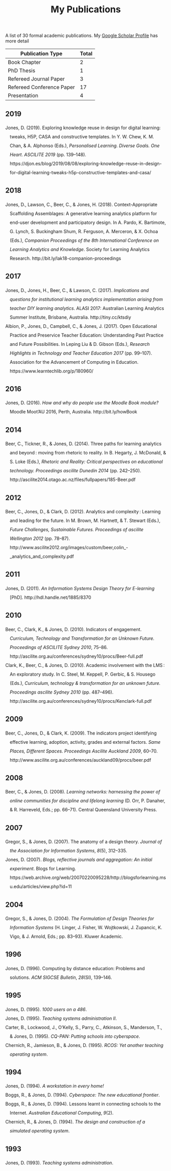 ﻿---
backlinks:
- title: Share
  url: /memex/share/share.html
title: My Publications
---
A list of 30 formal academic publications. My [Google Scholar Profile](http://scholar.google.com/citations?user=k8DkjXIqUl4J) has more detail

| Publication Type | Total |
| ---------------- | ----- |
| Book Chapter | 2 |
| PhD Thesis | 1 |
| Refereed Journal Paper | 3 |
| Refereed Conference Paper | 17 |
| Presentation | 4 |

## 2019
<?xml version="1.0"?>
<div class="csl-bib-body" style="line-height: 2; padding-left: 1em; text-indent:-1em;">
  <div class="csl-entry">Jones, D. (2019). Exploring knowledge reuse in design for digital learning: tweaks, H5P, CASA and constructive templates. In Y. W. Chew, K. M. Chan, &amp; A. Alphonso (Eds.), <i>Personalised Learning. Diverse Goals. One Heart. ASCILITE 2019</i> (pp. 139&#x2013;148). https://djon.es/blog/2019/08/08/exploring-knowledge-reuse-in-design-for-digital-learning-tweaks-h5p-constructive-templates-and-casa/</div>
</div>


## 2018
<?xml version="1.0"?>
<div class="csl-bib-body" style="line-height: 2; padding-left: 1em; text-indent:-1em;">
  <div class="csl-entry">Jones, D., Lawson, C., Beer, C., &amp; Jones, H. (2018). Context-Appropriate Scaffolding Assemblages: A generative learning analytics platform for end-user development and participatory design. In A. Pardo, K. Bartimote, G. Lynch, S. Buckingham Shum, R. Ferguson, A. Merceron, &amp; X. Ochoa (Eds.), <i>Companion Proceedings of the 8th International Conference on Learning Analytics and Knowledge</i>. Society for Learning Analytics Research. http://bit.ly/lak18-companion-proceedings</div>
</div>


## 2017
<?xml version="1.0"?>
<div class="csl-bib-body" style="line-height: 2; padding-left: 1em; text-indent:-1em;">
  <div class="csl-entry">Jones, D., Jones, H., Beer, C., &amp; Lawson, C. (2017). <i>Implications and questions for institutional learning analytics implementation arising from teacher DIY learning analytics</i>. ALASI 2017: Australian Learning Analytics Summer Institute, Brisbane, Australia. http://tiny.cc/ktsdiy</div>
</div>
<?xml version="1.0"?>
<div class="csl-bib-body" style="line-height: 2; padding-left: 1em; text-indent:-1em;">
  <div class="csl-entry">Albion, P., Jones, D., Campbell, C., &amp; Jones, J. (2017). Open Educational Practice and Preservice Teacher Education: Understanding Past Practice and Future Possibilities. In Leping Liu &amp; D. Gibson (Eds.), <i>Research Highlights in Technology and Teacher Education 2017</i> (pp. 99&#x2013;107). Association for the Advancement of Computing in Education. https://www.learntechlib.org/p/180960/</div>
</div>


## 2016
<?xml version="1.0"?>
<div class="csl-bib-body" style="line-height: 2; padding-left: 1em; text-indent:-1em;">
  <div class="csl-entry">Jones, D. (2016). <i>How and why do people use the Moodle Book module?</i> Moodle Moot&#x2019;AU 2016, Perth, Australia. http://bit.ly/howBook</div>
</div>


## 2014
<?xml version="1.0"?>
<div class="csl-bib-body" style="line-height: 2; padding-left: 1em; text-indent:-1em;">
  <div class="csl-entry">Beer, C., Tickner, R., &amp; Jones, D. (2014). Three paths for learning analytics and beyond&#x202F;: moving from rhetoric to reality. In B. Hegarty, J. McDonald, &amp; S. Loke (Eds.), <i>Rhetoric and Reality: Critical perspectives on educational technology. Proceedings ascilite Dunedin 2014</i> (pp. 242&#x2013;250). http://ascilite2014.otago.ac.nz/files/fullpapers/185-Beer.pdf</div>
</div>


## 2012
<?xml version="1.0"?>
<div class="csl-bib-body" style="line-height: 2; padding-left: 1em; text-indent:-1em;">
  <div class="csl-entry">Beer, C., Jones, D., &amp; Clark, D. (2012). Analytics and complexity&#x202F;: Learning and leading for the future. In M. Brown, M. Hartnett, &amp; T. Stewart (Eds.), <i>Future Challenges, Sustainable Futures. Proceedings of ascilite Wellington 2012</i> (pp. 78&#x2013;87). http://www.ascilite2012.org/images/custom/beer,colin_-_analytics_and_complexity.pdf</div>
</div>


## 2011
<?xml version="1.0"?>
<div class="csl-bib-body" style="line-height: 2; padding-left: 1em; text-indent:-1em;">
  <div class="csl-entry">Jones, D. (2011). <i>An Information Systems Design Theory for E-learning</i> [PhD]. http://hdl.handle.net/1885/8370</div>
</div>


## 2010
<?xml version="1.0"?>
<div class="csl-bib-body" style="line-height: 2; padding-left: 1em; text-indent:-1em;">
  <div class="csl-entry">Beer, C., Clark, K., &amp; Jones, D. (2010). Indicators of engagement. <i>Curriculum, Technology and Transformation for an Unknown Future. Proceedings of ASCILITE Sydney 2010</i>, 75&#x2013;86. http://ascilite.org.au/conferences/sydney10/procs/Beer-full.pdf</div>
</div>
<?xml version="1.0"?>
<div class="csl-bib-body" style="line-height: 2; padding-left: 1em; text-indent:-1em;">
  <div class="csl-entry">Clark, K., Beer, C., &amp; Jones, D. (2010). Academic involvement with the LMS&#x202F;: An exploratory study. In C. Steel, M. Keppell, P. Gerbic, &amp; S. Housego (Eds.), <i>Curriculum, technology &amp; transformation for an unknown future. Proceedings ascilite Sydney 2010</i> (pp. 487&#x2013;496). http://ascilite.org.au/conferences/sydney10/procs/Kenclark-full.pdf</div>
</div>


## 2009
<?xml version="1.0"?>
<div class="csl-bib-body" style="line-height: 2; padding-left: 1em; text-indent:-1em;">
  <div class="csl-entry">Beer, C., Jones, D., &amp; Clark, K. (2009). The indicators project identifying effective learning, adoption, activity, grades and external factors. <i>Same Places, Different Spaces. Proceedings Ascilite Auckland 2009</i>, 60&#x2013;70. http://www.ascilite.org.au/conferences/auckland09/procs/beer.pdf</div>
</div>


## 2008
<?xml version="1.0"?>
<div class="csl-bib-body" style="line-height: 2; padding-left: 1em; text-indent:-1em;">
  <div class="csl-entry">Beer, C., &amp; Jones, D. (2008). <i>Learning networks: harnessing the power of online communities for discipline and lifelong learning</i> (D. Orr, P. Danaher, &amp; R. Harreveld, Eds.; pp. 66&#x2013;71). Central Queensland University Press.</div>
</div>


## 2007
<?xml version="1.0"?>
<div class="csl-bib-body" style="line-height: 2; padding-left: 1em; text-indent:-1em;">
  <div class="csl-entry">Gregor, S., &amp; Jones, D. (2007). The anatomy of a design theory. <i>Journal of the Association for Information Systems</i>, <i>8</i>(5), 312&#x2013;335.</div>
</div>
<?xml version="1.0"?>
<div class="csl-bib-body" style="line-height: 2; padding-left: 1em; text-indent:-1em;">
  <div class="csl-entry">Jones, D. (2007). <i>Blogs, reflective journals and aggregation: An initial experiment</i>. Blogs for Learning. https://web.archive.org/web/20070220095228/http://blogsforlearning.msu.edu/articles/view.php?id=11</div>
</div>


## 2004
<?xml version="1.0"?>
<div class="csl-bib-body" style="line-height: 2; padding-left: 1em; text-indent:-1em;">
  <div class="csl-entry">Gregor, S., &amp; Jones, D. (2004). <i>The Formulation of Design Theories for Information Systems</i> (H. Linger, J. Fisher, W. Wojtkowski, J. Zupancic, K. Vigo, &amp; J. Arnold, Eds.; pp. 83&#x2013;93). Kluwer Academic.</div>
</div>


## 1996
<?xml version="1.0"?>
<div class="csl-bib-body" style="line-height: 2; padding-left: 1em; text-indent:-1em;">
  <div class="csl-entry">Jones, D. (1996). Computing by distance education: Problems and solutions. <i>ACM SIGCSE Bulletin</i>, <i>28</i>(SI), 139&#x2013;146.</div>
</div>


## 1995
<?xml version="1.0"?>
<div class="csl-bib-body" style="line-height: 2; padding-left: 1em; text-indent:-1em;">
  <div class="csl-entry">Jones, D. (1995). <i>1000 users on a 486</i>.</div>
</div>
<?xml version="1.0"?>
<div class="csl-bib-body" style="line-height: 2; padding-left: 1em; text-indent:-1em;">
  <div class="csl-entry">Jones, D. (1995). <i>Teaching systems administration II</i>.</div>
</div>
<?xml version="1.0"?>
<div class="csl-bib-body" style="line-height: 2; padding-left: 1em; text-indent:-1em;">
  <div class="csl-entry">Carter, B., Lockwood, J., O&#x2019;Kelly, S., Parry, C., Atkinson, S., Manderson, T., &amp; Jones, D. (1995). <i>CQ-PAN: Putting schools into cyberspace</i>.</div>
</div>
<?xml version="1.0"?>
<div class="csl-bib-body" style="line-height: 2; padding-left: 1em; text-indent:-1em;">
  <div class="csl-entry">Chernich, R., Jamieson, B., &amp; Jones, D. (1995). <i>RCOS: Yet another teaching operating system</i>.</div>
</div>


## 1994
<?xml version="1.0"?>
<div class="csl-bib-body" style="line-height: 2; padding-left: 1em; text-indent:-1em;">
  <div class="csl-entry">Jones, D. (1994). <i>A workstation in every home!</i></div>
</div>
<?xml version="1.0"?>
<div class="csl-bib-body" style="line-height: 2; padding-left: 1em; text-indent:-1em;">
  <div class="csl-entry">Boggs, R., &amp; Jones, D. (1994). <i>Cyberspace: The new educational frontier</i>.</div>
</div>
<?xml version="1.0"?>
<div class="csl-bib-body" style="line-height: 2; padding-left: 1em; text-indent:-1em;">
  <div class="csl-entry">Boggs, R., &amp; Jones, D. (1994). Lessons learnt in connecting schools to the Internet. <i>Australian Educational Computing</i>, <i>9</i>(2).</div>
</div>
<?xml version="1.0"?>
<div class="csl-bib-body" style="line-height: 2; padding-left: 1em; text-indent:-1em;">
  <div class="csl-entry">Chernich, R., &amp; Jones, D. (1994). <i>The design and construction of a simulated operating system</i>.</div>
</div>


## 1993
<?xml version="1.0"?>
<div class="csl-bib-body" style="line-height: 2; padding-left: 1em; text-indent:-1em;">
  <div class="csl-entry">Jones, D. (1993). <i>Teaching systems administration</i>.</div>
</div>